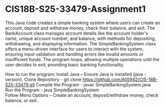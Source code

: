 # CIS18B-S25-33479-Assignment1
This Java code creates a simple banking system where users can create an account, deposit and withdraw money, check their balance, and exit. The BankAccount class manages account details like the account holder's name, unique account number, and balance, with methods for depositing, withdrawing, and displaying information. The SimpleBankingSystem class offers a menu-driven interface for users to interact with the system, ensuring input validation and handling errors like invalid amounts or insufficient funds. The program loops, allowing multiple operations until the user decides to exit, providing basic banking functionality.

How to run the program:
Install Java – Ensure Java is installed (java -version).
Clone Repository -  git clone https://github.com/AliS942/CIS-18B-S25-33479.git
Compile the Program - javac SimpleBankingSystem.java  
Run the Program - java SimpleBankingSystem  
Follow Menu Options – Create an account, deposit/withdraw money, check balance, or exit.
